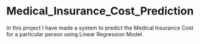# Medical_Insurance_Cost_Prediction
In this project I have made a system to predict the Medical Insurance Cost for a particular person using Linear Regression Model.
